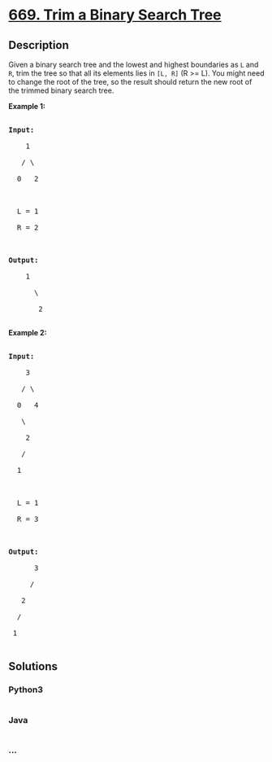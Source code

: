 # [669. Trim a Binary Search Tree](https://leetcode.com/problems/trim-a-binary-search-tree)

## Description
<p>
Given a binary search tree and the lowest and highest boundaries as <code>L</code> and <code>R</code>, trim the tree so that all its elements lies in <code>[L, R]</code> (R >= L). You might need to change the root of the tree, so the result should return the new root of the trimmed binary search tree.
</p>

<p><b>Example 1:</b><br />
<pre>
<b>Input:</b> 
    1
   / \
  0   2

  L = 1
  R = 2

<b>Output:</b> 
    1
      \
       2
</pre>
</p>

<p><b>Example 2:</b><br />
<pre>
<b>Input:</b> 
    3
   / \
  0   4
   \
    2
   /
  1

  L = 1
  R = 3

<b>Output:</b> 
      3
     / 
   2   
  /
 1
</pre>
</p>


## Solutions


### Python3

```python

```

### Java

```java

```

### ...
```

```

